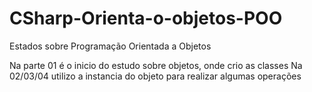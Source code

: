 # CSharp-Orienta-o-objetos-POO
Estados sobre Programação Orientada a Objetos

Na parte 01 é o inicio do estudo sobre objetos, onde crio as classes
Na 02/03/04 utilizo a instancia do objeto para realizar algumas operações

